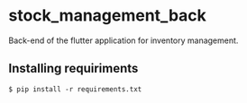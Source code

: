 # stock_management_back
Back-end of the flutter application for inventory management.

## Installing requiriments
```$ pip install -r requirements.txt```